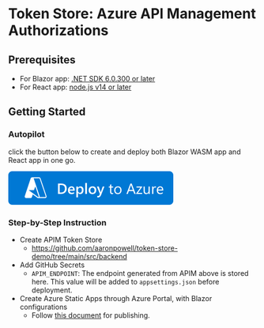 # Token Store: Azure API Management Authorizations #

## Prerequisites ##

* For Blazor app: [.NET SDK 6.0.300 or later](https://dotnet.microsoft.com/en-us/download/dotnet/6.0)
* For React app: [node.js v14 or later](https://nodejs.org/en/download/)


## Getting Started ##

### Autopilot ###

click the button below to create and deploy both Blazor WASM app and React app in one go.

[![Deploy To Azure](https://raw.githubusercontent.com/Azure/azure-quickstart-templates/master/1-CONTRIBUTION-GUIDE/images/deploytoazure.svg?sanitize=true)](https://portal.azure.com/?Microsoft_Azure_ApiManagement=tuanguye2&feature.tokenstores=true#create/Microsoft.Template/uri/https%3A%2F%2Fraw.githubusercontent.com%2Fjustinyoo%2Ftoken-store-demo%2Fmain%2Fsrc%2Fbackend%2Fmain.json)


### Step-by-Step Instruction ###

* Create APIM Token Store
  * https://github.com/aaronpowell/token-store-demo/tree/main/src/backend
* Add GitHub Secrets
  * `APIM_ENDPOINT`: The endpoint generated from APIM above is stored here. This value will be added to `appsettings.json` before deployment.
* Create Azure Static Apps through Azure Portal, with Blazor configurations
  * Follow [this document](https://docs.microsoft.com/azure/static-web-apps/deploy-blazor#create-a-static-web-app) for publishing.
